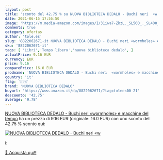 ```yaml
---
layout: post
title: 'sconto del 42.75 % su NUOVA BIBLIOTECA DEDALO - Buchi neri  «w  '
date: 2021-06-15 17:56:50
image: 'https://m.media-amazon.com/images/I/31iwa7-ZkzL._SL500_._SL400_.jpg'
comments: true
category: ofertas
author: 'tole.es'
slug: '8822062671-it NUOVA BIBLIOTECA DEDALO - Buchi neri «wormholes» e...'
sku: '8822062671-it'
tags: [ 'Libri','Tempo libero','nuova biblioteca dedalo', ]
actualPrice: 9.16 EUR
currency: EUR
price: 9.16
comparePrice: 16.0 EUR
prodname: 'NUOVA BIBLIOTECA DEDALO - Buchi neri  «wormholes» e macchine del tempo'
country: 'it'
flag: '🇮🇹'
brand: 'NUOVA BIBLIOTECA DEDALO'
buyurl: 'https://www.amazon.it/dp/8822062671/?tag=tolees00-21'
descuento: '42.75'
average: '9.78'
---
```


[NUOVA BIBLIOTECA DEDALO - Buchi neri  «wormholes» e macchine del tempo](https://www.amazon.it/dp/8822062671/?tag=tolees00-21) ha un prezzo di 9.16 EUR (originale: 16.0 EUR) con uno sconto del 42.75 % sconto qui:

[![NUOVA BIBLIOTECA DEDALO - Buchi neri  «w](https://m.media-amazon.com/images/I/31iwa7-ZkzL._SL500_._SL400_.jpg)](https://www.amazon.it/dp/8822062671/?tag=tolees00-21)

ℹ️:


[🛒 Acquista qui!!](https://www.amazon.it/dp/8822062671/?tag=tolees00-21)
